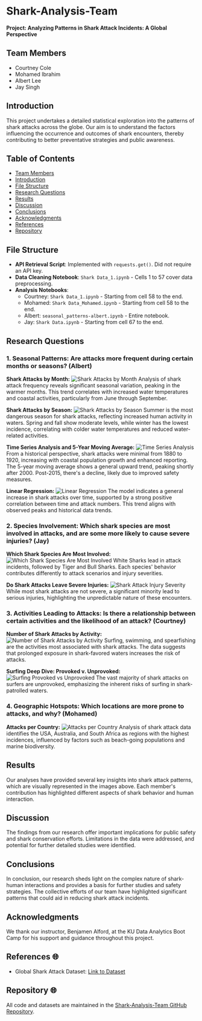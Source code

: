 # Shark-Analysis-Team
**Project: Analyzing Patterns in Shark Attack Incidents: A Global Perspective**

## Team Members
- Courtney Cole
- Mohamed Ibrahim
- Albert Lee
- Jay Singh

## Introduction
This project undertakes a detailed statistical exploration into the patterns of shark attacks across the globe. Our aim is to understand the factors influencing the occurrence and outcomes of shark encounters, thereby contributing to better preventative strategies and public awareness.

## Table of Contents
- [Team Members](#team-members)
- [Introduction](#introduction)
- [File Structure](#file-structure)
- [Research Questions](#research-questions)
- [Results](#results)
- [Discussion](#discussion)
- [Conclusions](#conclusions)
- [Acknowledgments](#acknowledgments)
- [References](#references)
- [Repository](#repository)

## File Structure
- **API Retrieval Script**: Implemented with `requests.get()`. Did not require an API key.
- **Data Cleaning Notebook**: `Shark Data_1.ipynb` - Cells 1 to 57 cover data preprocessing.
- **Analysis Notebooks**:
  - Courtney: `Shark Data_1.ipynb` - Starting from cell 58 to the end.
  - Mohamed: `Shark Data_Mohamed.ipynb` - Starting from cell 58 to the end.
  - Albert: `seasonal_patterns-albert.ipynb` - Entire notebook.
  - Jay: `Shark Data.ipynb` - Starting from cell 67 to the end.


## Research Questions
### 1. Seasonal Patterns: Are attacks more frequent during certain months or seasons? (Albert)
**Shark Attacks by Month:**
![Shark Attacks by Month](Shark-Analysis-Team/Data-Visualization/Seasonal-Patterns-Albert/shark_attacks_by_month.png "Shark Attacks by Month")
Analysis of shark attack frequency reveals significant seasonal variation, peaking in the warmer months. This trend correlates with increased water temperatures and coastal activities, particularly from June through September.

**Shark Attacks by Season:**
![Shark Attacks by Season](images/shark_attacks_by_season.png "Shark Attacks by Season")
Summer is the most dangerous season for shark attacks, reflecting increased human activity in waters. Spring and fall show moderate levels, while winter has the lowest incidence, correlating with colder water temperatures and reduced water-related activities.

**Time Series Analysis and 5-Year Moving Average:**
![Time Series Analysis](images/time_series_analysis.png "Time Series Analysis")
From a historical perspective, shark attacks were minimal from 1880 to 1920, increasing with coastal population growth and enhanced reporting. The 5-year moving average shows a general upward trend, peaking shortly after 2000. Post-2015, there's a decline, likely due to improved safety measures.

**Linear Regression:**
![Linear Regression](images/linear_regression.png "Linear Regression")
The model indicates a general increase in shark attacks over time, supported by a strong positive correlation between time and attack numbers. This trend aligns with observed peaks and historical data trends.

### 2. Species Involvement: Which shark species are most involved in attacks, and are some more likely to cause severe injuries? (Jay)
**Which Shark Species Are Most Involved:**
![Which Shark Species Are Most Involved](images/shark_species_involved.png "Which Shark Species Are Most Involved")
White Sharks lead in attack incidents, followed by Tiger and Bull Sharks. Each species' behavior contributes differently to attack scenarios and injury severities.

**Do Shark Attacks Leave Severe Injuries:**
![Shark Attack Injury Severity](images/shark_attack_severity.png "Do Shark Attacks Leave Severe Injuries")
While most shark attacks are not severe, a significant minority lead to serious injuries, highlighting the unpredictable nature of these encounters.

### 3. Activities Leading to Attacks: Is there a relationship between certain activities and the likelihood of an attack? (Courtney)
**Number of Shark Attacks by Activity:**
![Number of Shark Attacks by Activity](images/shark_attacks_by_activity.png "Number of Shark Attacks by Activity")
Surfing, swimming, and spearfishing are the activities most associated with shark attacks. The data suggests that prolonged exposure in shark-favored waters increases the risk of attacks.

**Surfing Deep Dive: Provoked v. Unprovoked:**
![Surfing Provoked vs Unprovoked](images/surfing_provoked_unprovoked.png "Surfing Deep Dive: Provoked v. Unprovoked")
The vast majority of shark attacks on surfers are unprovoked, emphasizing the inherent risks of surfing in shark-patrolled waters.

### 4. Geographic Hotspots: Which locations are more prone to attacks, and why? (Mohamed)
**Attacks per Country:**
![Attacks per Country](images/attacks_per_country.png "Attacks per Country")
Analysis of shark attack data identifies the USA, Australia, and South Africa as regions with the highest incidences, influenced by factors such as beach-going populations and marine biodiversity.

## Results
Our analyses have provided several key insights into shark attack patterns, which are visually represented in the images above. Each member's contribution has highlighted different aspects of shark behavior and human interaction.

## Discussion
The findings from our research offer important implications for public safety and shark conservation efforts. Limitations in the data were addressed, and potential for further detailed studies were identified.

## Conclusions
In conclusion, our research sheds light on the complex nature of shark-human interactions and provides a basis for further studies and safety strategies. The collective efforts of our team have highlighted significant patterns that could aid in reducing shark attack incidents.

## Acknowledgments
We thank our instructor, Benjamen Alford, at the KU Data Analytics Boot Camp for his support and guidance throughout this project.

## References 🌐
- Global Shark Attack Dataset: [Link to Dataset](https://public.opendatasoft.com/explore/dataset/global-shark-attack/table/?flg=en-us&disjunctive.country&disjunctive.area&disjunctive.activity&dataChart)

## Repository 🌐

All code and datasets are maintained in the [Shark-Analysis-Team GitHub Repository](https://github.com/CourtneyCole123/Shark-Analysis-Team/tree/main).
